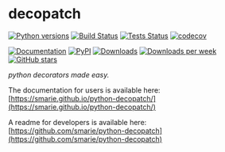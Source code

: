 # decopatch

[![Python versions](https://img.shields.io/pypi/pyversions/decopatch.svg)](https://pypi.python.org/pypi/decopatch/) [![Build Status](https://travis-ci.org/smarie/python-decopatch.svg?branch=master)](https://travis-ci.org/smarie/python-decopatch) [![Tests Status](https://smarie.github.io/python-decopatch/junit/junit-badge.svg?dummy=8484744)](https://smarie.github.io/python-decopatch/junit/report.html) [![codecov](https://codecov.io/gh/smarie/python-decopatch/branch/master/graph/badge.svg)](https://codecov.io/gh/smarie/python-decopatch)

[![Documentation](https://img.shields.io/badge/doc-latest-blue.svg)](https://smarie.github.io/python-decopatch/) [![PyPI](https://img.shields.io/pypi/v/decopatch.svg)](https://pypi.python.org/pypi/decopatch/) [![Downloads](https://pepy.tech/badge/decopatch)](https://pepy.tech/project/decopatch) [![Downloads per week](https://pepy.tech/badge/decopatch/week)](https://pepy.tech/project/decopatch) [![GitHub stars](https://img.shields.io/github/stars/smarie/python-decopatch.svg)](https://github.com/smarie/python-decopatch/stargazers)

*python decorators made easy.*

The documentation for users is available here: [https://smarie.github.io/python-decopatch/](https://smarie.github.io/python-decopatch/)

A readme for developers is available here: [https://github.com/smarie/python-decopatch](https://github.com/smarie/python-decopatch)
